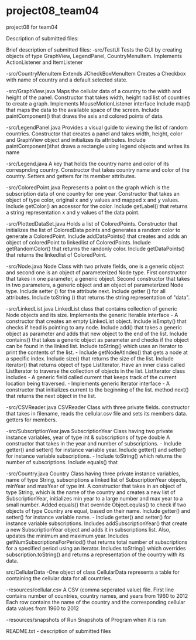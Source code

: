 # project08_team04
project08 for team04

Description of submitted files:

Brief description of submitted files:
-src/TestUI
Tests the GUI by creating objects of type GraphView, LegendPanel, CountryMenuItem.
Implements ActionListener and ItemListener

-src/CountryMenuItem
Extends JCheckBoxMenuItem
Creates a Checkbox with name of country and a default selected state.

-src/GraphView.java
Maps the cellular data of a country to the width and height of the panel.
Constructor that takes width, height nad list of countries to create a graph.
Implements MouseMotionListener interface
Include map() that maps the data to the available space of the screen.
Include paintComponent() that draws the axis and colored points of data.

-src/LegendPanel.java
Provides a visual guide to viewing the list of random countries.
Constructor that creates a panel and takes width, height, color and GraphView object and initializes its attributes.
Include paintComponent()that draws a rectangle using legend objects and writes its name

-src/Legend.java
A key that holds the country name and color of its correspnding country.
Constructor that takes country name and color of the country.
Setters and getters for its member attributes.

-src/ColoredPoint.java
Represents a point on the graph which is the subscription data of one country for one year.
Constructor that takes an object of type color, original x and y values and mapped x and y values.
Include getColor() an accessor for the color.
Include getLabel() that returns a string representation x and y values of the data point.

-src/PlottedDataSet.java
Holds a list of ColoredPoints.
Constructor that initializes the list of ColoredData points and generates a random color to generate a ColoredPoint.
Include addDataPoints() that creates and adds an object of coloredPoint to linkedlist of ColoredPoints.
Include getRandomColor() that returns the randonly color.
Include getDataPoints() that returns the linkedlist of ColoredPoint.

-src/Node.java 
Node Class with two private fields, one is a generic object and second one is an object of parameterized Node type. 
First constructor that takes in one parameter, a generic object. 
Second constructor that takes in two parameters, a generic object and an object of parameterized Node type. 
Include setter () for the attribute next. 
Include getter () for all attributes. 
Include toString () that returns the string representation of "data".

-src/LinkedList.java 
LinkedList class that contains collection of generic Node objects and its size. 
Implements the generic Iterable interface - A constructor that creates an empty LinkedList object. 
Include isEmpty() that checks if head is pointing to any node. 
Include add() that takes a generic object as parameter and adds that new object to the end of the list. 
Include contains() that takes a generic object as parameter and checks if the object can be found in the linked list. 
Include toString() which uses an iterator to print the contents of the list. - Include getNodeAtIndex() that gets a node at a specific index. 
Include size() that returns the size of the list. 
Include iterator() that returns object of type ListIterator. 
Have an inner class called ListIterator to traverse the collection of objects in the list. 
ListIterator class includes - A generic field called current that keeps track of the current location being traversed. - Implements generic Iterator interface - A constructor that initializes current to the beginning of the list. 
method next() that returns the next object in the list.

-src/CSVReader.java 
CSVReader Class with three private fields. 
constructor that takes in filename, reads the cellular.csv file and sets its members data. 
getters for members.

-src/SubscriptionYear.java 
SubscriptionYear Class having two private instance variables, year of type int & subscriptions of type double 
A constructor that takes in the year and number of subscriptions. - Include getter() and setter() for instance variable year. 
Include getter() and setter() for instance variable subscriptions. - Include toString() which returns the number of subscriptions. 
Include equals() that

-src/Country.java 
Country Class having three private instance variables, name of type String, subscriptions a linked list of SubscriptionYear objects, minYear and maxYear of type int. 
A constructor that takes in an object of type String, which is the name of the country and creates a new list of SubscriptionYear, initializes min year to a large number and max year to a small number. 
Added equals() that override Object.equlas() to check if two objects of type Country are equal, based on their name. 
Include getter() and setter() for instance variable name. - Include getter() and setter() for instance variable subscriptions. 
Includes addSubscriptionYear() that create a new SubscriptionYear object and adds it in subscriptions list.
Also, updates the minimum and maximum year. 
Includes getNumSubscriptionsForPeriod() that returns total number of subscriptions for a specified period using an iterator. 
Includes toString() which overrides subscription.toString() and returns a representation of the country with its data.

src/CellularData
-One object of class CellularData represents a table for containing the cellular data for all countries.

-resources/cellular.csv
A CSV (comma seperated value) file.
First line contains number of countries, country names, and years from 1960 to 2012
Each row contains the name of the country and the corresponding cellular data values from 1960 to 2012

-resources/snapshots of  Run
Snapshots of Program when it is run

README.txt - description of submitted files
